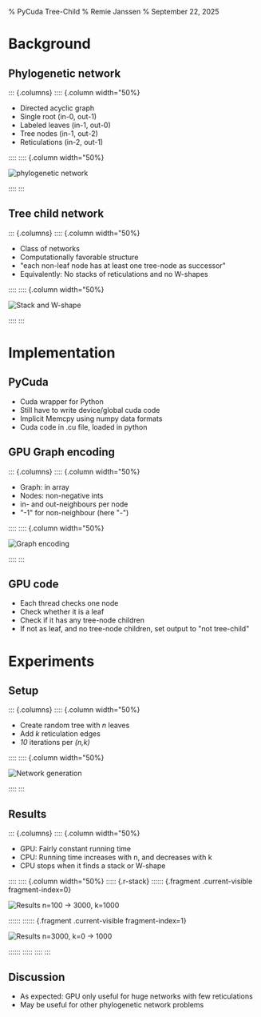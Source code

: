 % PyCuda Tree-Child
% Remie Janssen
% September 22, 2025

# Background

## Phylogenetic network

::: {.columns}
:::: {.column width="50%}

- Directed acyclic graph
- Single root (in-0, out-1)
- Labeled leaves (in-1, out-0)
- Tree nodes (in-1, out-2)
- Reticulations (in-2, out-1)

::::
:::: {.column width="50%}

![phylogenetic network](images/network.svg)

::::
:::

## Tree child network
::: {.columns}
:::: {.column width="50%}

 - Class of networks
 - Computationally favorable structure
 - "each non-leaf node has at least one tree-node as successor"
 - Equivalently: No stacks of reticulations and no W-shapes

::::
:::: {.column width="50%}

![Stack and W-shape](images/stack_and_w.svg)

::::
:::


# Implementation

## PyCuda

- Cuda wrapper for Python
- Still have to write device/global cuda code
- Implicit Memcpy using numpy data formats
- Cuda code in .cu file, loaded in python

## GPU Graph encoding
::: {.columns}
:::: {.column width="50%}

- Graph: in array
- Nodes: non-negative ints
- in- and out-neighbours per node
- "-1" for non-neighbour (here "-")

::::
:::: {.column width="50%}

![Graph encoding](images/graph_encoding.svg)

::::
:::
## GPU code

- Each thread checks one node
- Check whether it is a leaf
- Check if it has any tree-node children
- If not as leaf, and no tree-node children, set output to "not tree-child"


# Experiments

## Setup
::: {.columns}
:::: {.column width="50%}

- Create random tree with *n* leaves
- Add *k* reticulation edges
- *10* iterations per *(n,k)*

::::
:::: {.column width="50%}

![Network generation](images/generate.svg)

::::
:::

## Results
::: {.columns}
:::: {.column width="50%}

- GPU: Fairly constant running time
- CPU: Running time increases with n, and decreases with k
- CPU stops when it finds a stack or W-shape

::::
:::: {.column width="50%}
::::: {.r-stack}
:::::: {.fragment .current-visible fragment-index=0}

![Results n=100 -> 3000, k=1000](images/results_inc_n.png)

::::::
:::::: {.fragment .current-visible fragment-index=1}

![Results n=3000, k=0 -> 1000](images/results.png)

::::::
:::::
::::
:::

## Discussion

- As expected: GPU only useful for huge networks with few reticulations
- May be useful for other phylogenetic network problems
